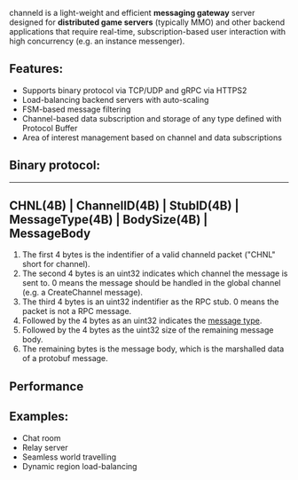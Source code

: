 channeld is a light-weight and efficient **messaging gateway** server designed for **distributed game servers** (typically MMO) 
and other backend applications that require real-time, subscription-based user interaction with high concurrency (e.g. an instance messenger).

## Features:
* Supports binary protocol via TCP/UDP and gRPC via HTTPS2
* Load-balancing backend servers with auto-scaling
* FSM-based message filtering
* Channel-based data subscription and storage of any type defined with Protocol Buffer
* Area of interest management based on channel and data subscriptions

## Binary protocol:
-----------------------------------------------------------------------------------
CHNL(4B) | ChannelID(4B) | StubID(4B) | MessageType(4B) | BodySize(4B) | MessageBody
------------------------------------------------------------------------------------
1. The first 4 bytes is the indentifier of a valid channeld packet ("CHNL" short for channel).
2. The second 4 bytes is an uint32 indicates which channel the message is sent to. 0 means the message should be handled in the global channel (e.g. a CreateChannel message).
3. The third 4 bytes is an uint32 indentifier as the RPC stub. 0 means the packet is not a RPC message.
4. Followed by the 4 bytes as an uint32 indicates the [message type](proto/message_types.proto).
5. Followed by the 4 bytes as the uint32 size of the remaining message body.
6. The remaining bytes is the message body, which is the marshalled data of a protobuf message.


## Performance

## Examples:
* Chat room
* Relay server
* Seamless world travelling
* Dynamic region load-balancing
